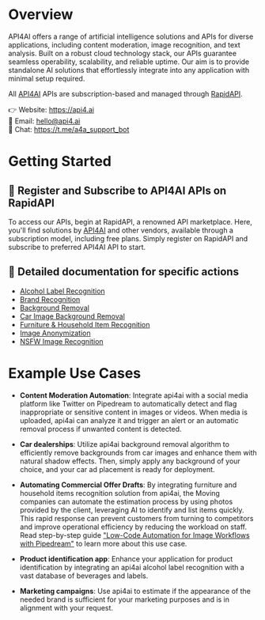 # Overview

API4AI offers a range of artificial intelligence solutions and APIs for diverse applications, including content moderation, image recognition, and text analysis. Built on a robust cloud technology stack, our APIs guarantee seamless operability, scalability, and reliable uptime. Our aim is to provide standalone AI solutions that effortlessly integrate into any application with minimal setup required.

All [API4AI](https://api4.ai) APIs are subscription-based and managed through [RapidAPI](https://rapidapi.com/api4ai-api4ai-default).

👉️️ Website: https://api4.ai  
📩 Email: hello@api4.ai  
💬 Chat: https://t.me/a4a_support_bot

# Getting Started

## 🚀 Register and Subscribe to API4AI APIs on RapidAPI

To access our APIs, begin at RapidAPI, a renowned API marketplace. Here, you'll find solutions by [API4AI](https://rapidapi.com/api4ai-api4ai-default) and other vendors, available through a subscription model, including free plans. Simply register on RapidAPI and subscribe to preferred API4AI API to start.

## 📖 Detailed documentation for specific actions

- [Alcohol Label Recognition](actions/alcohol-label-recognition)
- [Brand Recognition](actions/brand-recognition)
- [Background Removal](actions/background-removal)
- [Car Image Background Removal](actions/car-image-background-removal)
- [Furniture & Household Item Recognition](actions/furniture-and-household-item-recognition)
- [Image Anonymization](actions/image-anonymization)
- [NSFW Image Recognition](actions/nsfw-image-recognition)

# Example Use Cases

- **Content Moderation Automation**: Integrate api4ai with a social media platform like Twitter on Pipedream to automatically detect and flag inappropriate or sensitive content in images or videos. When media is uploaded, api4ai can analyze it and trigger an alert or an automatic removal process if unwanted content is detected.

- **Car dealerships**: Utilize api4ai background removal algorithm to efficiently remove backgrounds from car images and enhance them with natural shadow effects. Then, simply apply any background of your choice, and your car ad placement is ready for deployment.

- **Automating Commercial Offer Drafts**: By integrating furniture and household items recognition solution from api4ai, the Moving companies can automate the estimation process by using photos provided by the client, leveraging AI to identify and list items quickly. This rapid response can prevent customers from turning to competitors and improve operational efficiency by reducing the workload on staff. Read step-by-step guide ["Low-Code Automation for Image Workflows with Pipedream"](http://api4.ai/blog/low-code-automation-for-image-workflows-with-pipedream-the-step-by-step-guide) to learn more about this use case.

- **Product identification app**: Enhance your application for product identification by integrating an api4ai alcohol label recognition with a vast database of beverages and labels.

- **Marketing campaigns**: Use api4ai to estimate if the appearance of the needed brand is sufficient for your marketing purposes and is in alignment with your request.

